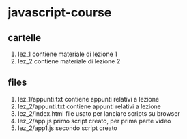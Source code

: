 # javascript-course

## cartelle
1. lez_1 contiene materiale di lezione 1 
2. lez_2 contiene materiale di lezione 2

## files
1. lez_1/appunti.txt contiene appunti relativi a lezione
2. lez_2/appunti.txt contiene appunti relativi a lezione
3. lez_2/index.html file usato per lanciare scripts su browser
4. lez_2/app.js primo script creato, per prima parte video
5. lez_2/app1.js secondo script creato


